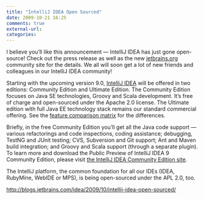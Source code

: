 ```yaml
---
title: "IntelliJ IDEA Open Sourced"
date: 2009-10-21 16:25
comments: true
external-url:
categories:
---
```

I believe you’ll like this announcement — IntelliJ IDEA has just gone open-source! Check out the press release as well as the new [jetbrains.org][1] community site for the details. We all will soon get a lot of new friends and colleagues in our IntelliJ IDEA community!

Starting with the upcoming version 9.0, [IntelliJ IDEA][2] will be offered in two editions: Community Edition and Ultimate Edition. The Community Edition focuses on Java SE technologies, Groovy and Scala development. It’s free of charge and open-sourced under the Apache 2.0 license. The Ultimate edition with full Java EE technology stack remains our standard commercial offering. See the [feature comparison matrix][3] for the differences.

Briefly, in the free Community Edition you’ll get all the Java code support — various refactorings and code inspections, coding assistance; debugging, TestNG and JUnit testing; CVS, Subversion and Git support; Ant and Maven build integration; and Groovy and Scala support (through a separate plugin). To learn more and download the Public Preview of IntelliJ IDEA 9 Community Edition, please visit [the IntelliJ IDEA Community Edition site][4].

The IntelliJ platform, the common foundation for all our IDEs (IDEA, RubyMine, WebIDE or MPS), is being open-sourced under the APL 2.0, too.

<http://blogs.jetbrains.com/idea/2009/10/intellij-idea-open-sourced/>

  [1]: http://www.jetbrains.org?utm_source=IDEA_BLOG&utm_media=Anouncement&utm_campaign=IDEA9_CE
  [2]: http://www.jetbrains.com/idea/nextversion/index.html?utm_source=IDEA_BLOG&utm_media=Anouncement&utm_campaign=IDEA9_CE
  [3]: http://www.jetbrains.com/idea/nextversion/editions_comparison_matrix.html?utm_source=IDEA_BLOG&utm_media=Anouncement&utm_campaign=IDEA9_CE
  [4]: http://www.jetbrains.com/idea/nextversion/free_java_ide.html?utm_source=IDEA_BLOG&utm_media=Anouncement&utm_campaign=IDEA9_CE
